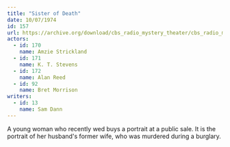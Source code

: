 ```yaml
---
title: "Sister of Death"
date: 10/07/1974
id: 157
url: https://archive.org/download/cbs_radio_mystery_theater/cbs_radio_mystery_theater-0151-0200.zip/cbs_radio_mystery_theater-0151-0200%2Fcbsrmt_0157_sister_of_death.mp3
actors:  
  - id: 170
    name: Amzie Strickland  
  - id: 171
    name: K. T. Stevens  
  - id: 172
    name: Alan Reed  
  - id: 92
    name: Bret Morrison
writers:  
  - id: 13
    name: Sam Dann
---
```

A young woman who recently wed buys a portrait at a public sale. It is the portrait of her husband's former wife, who was murdered during a burglary.
